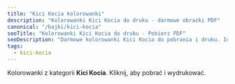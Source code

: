 ```yaml
---
title: "Kici Kocia kolorowanki"
description: "Kolorowanki Kici Kocia do druku - darmowe obrazki PDF"
canonical: "/bajki/kici-kocia"
seoTitle: "Kolorowanki Kici Kocia do druku - Pobierz PDF"
seoDescription: "Darmowe kolorowanki Kici Kocia do pobrania i druku. Idealne dla dzieci w każdym wieku."
tags:
  - kici-kocia
---
```


Kolorowanki z kategorii **Kici Kocia**. Kliknij, aby pobrać i wydrukować.
